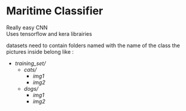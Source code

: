 # Maritime Classifier

Really easy CNN<br />
Uses tensorflow and kera librairies<br />

datasets need to contain folders named with the name of the class the pictures inside belong like :
  - *training_set/*
    - *cats/*
      - *img1*
      - *img2*
    - *dogs/*
      - *img1*
      - *img2*
